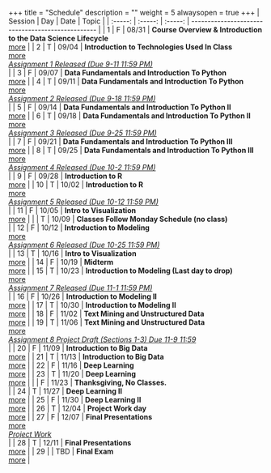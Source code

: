 +++
title = "Schedule"
description = ""
weight = 5
alwaysopen = true
+++
| Session | Day | Date | Topic |
| :-----: | :-----: | :-----: | ------------------------------------------------- |
| 1 | F | 08/31 | **Course Overview & Introduction to the Data Science Lifecycle** <br> [more](/mgmt6560-fa18/sessions/session1/) |
| 2 | T | 09/04 | **Introduction to Technologies Used In Class** <br> [more](/mgmt6560-fa18/sessions/session2/) <br> *[ Assignment 1 Released (Due 9-11 11:59 PM)](/mgmt6560-fa18/assignments/assignment1/)* <br> |
| 3 | F | 09/07 | **Data Fundamentals and Introduction To Python** <br> [more](/mgmt6560-fa18/sessions/session3/) |
| 4 | T | 09/11 | **Data Fundamentals and Introduction To Python** <br> [more](/mgmt6560-fa18/sessions/session4/) <br> *[Assignment 2  Released (Due 9-18 11:59 PM)](/mgmt6560-fa18/assignments/assignment3/)* <br> |
| 5 | F | 09/14 | **Data Fundamentals and Introduction To Python II** <br> [more](/mgmt6560-fa18/sessions/session5/) |
| 6 | T | 09/18 | **Data Fundamentals and Introduction To Python II** <br> [more](/mgmt6560-fa18/sessions/session6/) <br> *[Assignment 3 Released (Due 9-25 11:59 PM)](/mgmt6560-fa18/assignments/assignment4/)* <br> |
| 7 | F | 09/21 | **Data Fundamentals and Introduction To Python III** <br> [more](/mgmt6560-fa18/sessions/session7/) |
| 8 | T | 09/25 | **Data Fundamentals and Introduction To Python III** <br> [more](/mgmt6560-fa18/sessions/session8/) <br> *[Assignment 4 Released (Due 10-2 11:59 PM)](/mgmt6560-fa18/assignments/assignment5/)* <br> |
| 9 | F | 09/28 | **Introduction to R** <br> [more](/mgmt6560-fa18/sessions/session9/) |
| 10 | T | 10/02 | **Introduction to R** <br> [more](/mgmt6560-fa18/sessions/session10/) <br> *[Assignment 5 Released (Due 10-12 11:59 PM)](/mgmt6560-fa18/assignments/assignment6/)* <br> |
| 11 | F | 10/05 | **Intro to Visualization** <br> [more](/mgmt6560-fa18/sessions/session11/) |
|  | T | 10/09 | **Classes Follow Monday Schedule (no class)** <br>  |
| 12 | F | 10/12 | **Introduction to Modeling** <br> [more](/mgmt6560-fa18/sessions/session12/) <br> *[Assignment 6 Released (Due 10-25 11:59 PM)](/mgmt6560-fa18/assignments/assignment7/)* <br> |
| 13 | T | 10/16 | **Intro to Visualization** <br> [more](/mgmt6560-fa18/sessions/session13/) |
| 14 | F | 10/19 | **Midterm** <br> [more](/mgmt6560-fa18/sessions/session14/) |
| 15 | T | 10/23 | **Introduction to Modeling (Last day to drop)** <br> [more](/mgmt6560-fa18/sessions/session15/) <br> *[Assignment 7 Released (Due 11-1 11:59 PM)](/mgmt6560-fa18/assignments/assignment8/)* <br> |
| 16 | F | 10/26 | **Introduction to Modeling II** <br> [more](/mgmt6560-fa18/sessions/session16/) |
| 17 | T | 10/30 | **Introduction to Modeling II** <br> [more](/mgmt6560-fa18/sessions/session17/) |
| 18 | F | 11/02 | **Text Mining and Unstructured Data** <br> [more](/mgmt6560-fa18/sessions/session18/) |
| 19 | T | 11/06 | **Text Mining and Unstructured Data** <br> [more](/mgmt6560-fa18/sessions/session19/) <br> *[Assignment 8 Project Draft (Sections 1-3) Due 11-9 11:59](/mgmt6560-fa18/assignments/assignment10/)* <br> |
| 20 | F | 11/09 | **Introduction to Big Data** <br> [more](/mgmt6560-fa18/sessions/session20/) |
| 21 | T | 11/13 | **Introduction to Big Data** <br> [more](/mgmt6560-fa18/sessions/session21/) |
| 22 | F | 11/16 | **Deep Learning** <br> [more](/mgmt6560-fa18/sessions/session22/) |
| 23 | T | 11/20 | **Deep Learning** <br> [more](/mgmt6560-fa18/sessions/session23/) |
|  | F | 11/23 | **Thanksgiving, No Classes.** <br>  |
| 24 | T | 11/27 | **Deep Learning II** <br> [more](/mgmt6560-fa18/sessions/session24/) |
| 25 | F | 11/30 | **Deep Learning II** <br> [more](/mgmt6560-fa18/sessions/session25/) |
| 26 | T | 12/04 | **Project Work day** <br> [more](/mgmt6560-fa18/sessions/session26/) |
| 27 | F | 12/07 | **Final Presentations** <br> [more](/mgmt6560-fa18/sessions/session27/) <br> *[Project Work](/mgmt6560-fa18/assignments/assignment14/)* <br> |
| 28 | T | 12/11 | **Final Presentations** <br> [more](/mgmt6560-fa18/sessions/session28/) |
| 29 |  | TBD  | **Final Exam** <br> [more](/mgmt6560-fa18/sessions/session29/) |
